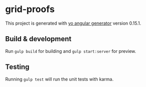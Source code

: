 # grid-proofs

This project is generated with [yo angular generator](https://github.com/yeoman/generator-angular)
version 0.15.1.

## Build & development

Run `gulp build` for building and `gulp start:server` for preview.

## Testing

Running `gulp test` will run the unit tests with karma.
